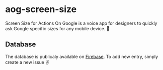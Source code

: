 # aog-screen-size
Screen Size for Actions On Google is a voice app for designers to quickly ask Google specific sizes for any mobile device. 📱


## Database

The database is publicaly available on [Firebase](https://aog-screen-size.firebaseio.com/.json). To add new entry, simply create a new issue ✌️
